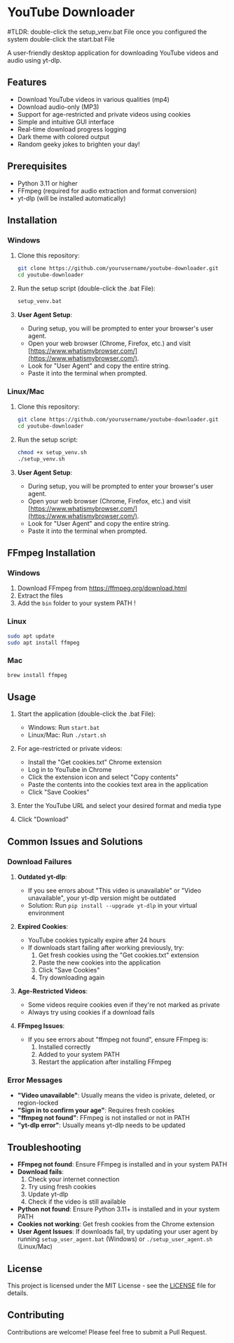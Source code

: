 # YouTube Downloader

#TLDR: double-click the setup_venv.bat File once you configured the system double-click the start.bat File

A user-friendly desktop application for downloading YouTube videos and audio using yt-dlp.

## Features

- Download YouTube videos in various qualities (mp4)
- Download audio-only (MP3)
- Support for age-restricted and private videos using cookies
- Simple and intuitive GUI interface
- Real-time download progress logging
- Dark theme with colored output
- Random geeky jokes to brighten your day!

## Prerequisites

- Python 3.11 or higher
- FFmpeg (required for audio extraction and format conversion)
- yt-dlp (will be installed automatically)

## Installation

### Windows

1. Clone this repository:
   ```bash
   git clone https://github.com/yourusername/youtube-downloader.git
   cd youtube-downloader
   ```

2. Run the setup script (double-click the .bat File):
   ```bash
   setup_venv.bat
   ```

3. **User Agent Setup**:
   - During setup, you will be prompted to enter your browser's user agent.
   - Open your web browser (Chrome, Firefox, etc.) and visit [https://www.whatismybrowser.com/](https://www.whatismybrowser.com/).
   - Look for "User Agent" and copy the entire string.
   - Paste it into the terminal when prompted.

### Linux/Mac

1. Clone this repository:
   ```bash
   git clone https://github.com/yourusername/youtube-downloader.git
   cd youtube-downloader
   ```

2. Run the setup script:
   ```bash
   chmod +x setup_venv.sh
   ./setup_venv.sh
   ```

3. **User Agent Setup**:
   - During setup, you will be prompted to enter your browser's user agent.
   - Open your web browser (Chrome, Firefox, etc.) and visit [https://www.whatismybrowser.com/](https://www.whatismybrowser.com/).
   - Look for "User Agent" and copy the entire string.
   - Paste it into the terminal when prompted.

## FFmpeg Installation

### Windows
1. Download FFmpeg from https://ffmpeg.org/download.html
2. Extract the files
3. Add the `bin` folder to your system PATH !

### Linux
```bash
sudo apt update
sudo apt install ffmpeg
```

### Mac
```bash
brew install ffmpeg
```

## Usage

1. Start the application (double-click the .bat File):
   - Windows: Run `start.bat`
   - Linux/Mac: Run `./start.sh`

2. For age-restricted or private videos:
   - Install the "Get cookies.txt" Chrome extension
   - Log in to YouTube in Chrome
   - Click the extension icon and select "Copy contents"
   - Paste the contents into the cookies text area in the application
   - Click "Save Cookies"

3. Enter the YouTube URL and select your desired format and media type
4. Click "Download"

## Common Issues and Solutions

### Download Failures

1. **Outdated yt-dlp**:
   - If you see errors about "This video is unavailable" or "Video unavailable", your yt-dlp version might be outdated
   - Solution: Run `pip install --upgrade yt-dlp` in your virtual environment

2. **Expired Cookies**:
   - YouTube cookies typically expire after 24 hours
   - If downloads start failing after working previously, try:
     1. Get fresh cookies using the "Get cookies.txt" extension
     2. Paste the new cookies into the application
     3. Click "Save Cookies"
     4. Try downloading again

3. **Age-Restricted Videos**:
   - Some videos require cookies even if they're not marked as private
   - Always try using cookies if a download fails

4. **FFmpeg Issues**:
   - If you see errors about "ffmpeg not found", ensure FFmpeg is:
     1. Installed correctly
     2. Added to your system PATH
     3. Restart the application after installing FFmpeg

### Error Messages

- **"Video unavailable"**: Usually means the video is private, deleted, or region-locked
- **"Sign in to confirm your age"**: Requires fresh cookies
- **"ffmpeg not found"**: FFmpeg is not installed or not in PATH
- **"yt-dlp error"**: Usually means yt-dlp needs to be updated

## Troubleshooting

- **FFmpeg not found**: Ensure FFmpeg is installed and in your system PATH
- **Download fails**: 
  1. Check your internet connection
  2. Try using fresh cookies
  3. Update yt-dlp
  4. Check if the video is still available
- **Python not found**: Ensure Python 3.11+ is installed and in your system PATH
- **Cookies not working**: Get fresh cookies from the Chrome extension
- **User Agent Issues**: If downloads fail, try updating your user agent by running `setup_user_agent.bat` (Windows) or `./setup_user_agent.sh` (Linux/Mac)

## License

This project is licensed under the MIT License - see the [LICENSE](LICENSE) file for details.

## Contributing

Contributions are welcome! Please feel free to submit a Pull Request. 